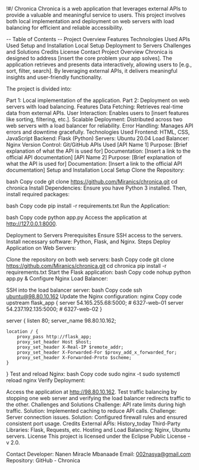 !#/
 Chronica
Chronica is a web application that leverages external APIs to provide a valuable and meaningful service to users. This project involves both local implementation and deployment on web servers with load balancing for efficient and reliable accessibility.

-- Table of Contents
-- Project Overview
Features
Technologies Used
APIs Used
Setup and Installation
Local Setup
Deployment to Servers
Challenges and Solutions
Credits
License
Contact
Project Overview
Chronica is designed to address [insert the core problem your app solves]. The application retrieves and presents data interactively, allowing users to [e.g., sort, filter, search]. By leveraging external APIs, it delivers meaningful insights and user-friendly functionality.

The project is divided into:

Part 1: Local implementation of the application.
Part 2: Deployment on web servers with load balancing.
Features
Data Fetching: Retrieves real-time data from external APIs.
User Interaction: Enables users to [insert features like sorting, filtering, etc.].
Scalable Deployment: Distributed across two web servers with a load balancer for reliability.
Error Handling: Manages API errors and downtime gracefully.
Technologies Used
Frontend: HTML, CSS, JavaScript
Backend: Flask (Python)
Servers: Ubuntu 20.04
Load Balancer: Nginx
Version Control: Git/GitHub
APIs Used
[API Name 1]
Purpose: [Brief explanation of what the API is used for]
Documentation: [Insert a link to the official API documentation]
[API Name 2]
Purpose: [Brief explanation of what the API is used for]
Documentation: [Insert a link to the official API documentation]
Setup and Installation
Local Setup
Clone the Repository:

bash
Copy code
git clone https://github.com/Miranics/chronica.git
cd chronica
Install Dependencies: Ensure you have Python 3 installed. Then, install required packages:

bash
Copy code
pip install -r requirements.txt
Run the Application:

bash
Copy code
python app.py
Access the application at http://127.0.0.1:8000.

Deployment to Servers
Prerequisites
Ensure SSH access to the servers.
Install necessary software: Python, Flask, and Nginx.
Steps
Deploy Application on Web Servers:

Clone the repository on both web servers:
bash
Copy code
git clone https://github.com/Miranics/chronica.git
cd chronica
pip install -r requirements.txt
Start the Flask application:
bash
Copy code
nohup python app.py &
Configure Nginx Load Balancer:

SSH into the load balancer server:
bash
Copy code
ssh ubuntu@98.80.10.162
Update the Nginx configuration:
nginx
Copy code
upstream flask_app {
    server 54.165.255.68:5000;  # 6327-web-01
    server 54.237.192.135:5000;  # 6327-web-02
}

server {
    listen 80;
    server_name 98.80.10.162;

    location / {
        proxy_pass http://flask_app;
        proxy_set_header Host $host;
        proxy_set_header X-Real-IP $remote_addr;
        proxy_set_header X-Forwarded-For $proxy_add_x_forwarded_for;
        proxy_set_header X-Forwarded-Proto $scheme;
    }
}
Test and reload Nginx:
bash
Copy code
sudo nginx -t
sudo systemctl reload nginx
Verify Deployment:

Access the application at http://98.80.10.162.
Test traffic balancing by stopping one web server and verifying the load balancer redirects traffic to the other.
Challenges and Solutions
Challenge: API rate limits during high traffic.
Solution: Implemented caching to reduce API calls.
Challenge: Server connection issues.
Solution: Configured firewall rules and ensured consistent port usage.
Credits
External APIs: History_today
Third-Party Libraries: Flask, Requests, etc.
Hosting and Load Balancing: Nginx, Ubuntu servers.
License
This project is licensed under the Eclipse Public License - v 2.0.

Contact
Developer: Nanen Miracle Mbanaade
Email: 002nasya@gmail.com
Repository: GitHub - Chronica
